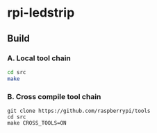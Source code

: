 # rpi-ledstrip

## Build

### A. Local tool chain

```sh
cd src
make
```

### B. Cross compile tool chain

```
git clone https://github.com/raspberrypi/tools
cd src
make CROSS_TOOLS=ON
```
